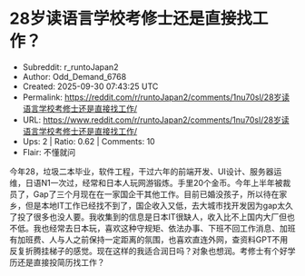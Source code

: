 # 28岁读语言学校考修士还是直接找工作？

- Subreddit: r_runtoJapan2
- Author: Odd_Demand_6768
- Created: 2025-09-30 07:43:25 UTC
- Permalink: https://reddit.com/r/runtoJapan2/comments/1nu70sl/28岁读语言学校考修士还是直接找工作/
- URL: https://www.reddit.com/r/runtoJapan2/comments/1nu70sl/28岁读语言学校考修士还是直接找工作/
- Ups: 2 | Ratio: 0.62 | Comments: 10
- Flair: 不懂就问


今年28，垃圾二本毕业，软件工程，干过六年的前端开发、UI设计、服务器运维，日语N1一次过，经常和日本人玩网游锻炼。手里20个金币。今年上半年被裁员了，Gap了三个月现在在一家国企干其他工作。目前已婚没孩子，所以待在家乡，但是本地IT工作已经找不到了，国企收入又低，去大城市找开发因为gap太久了投了很多也没人要。我收集到的信息是日本IT很缺人，收入比不上国内大厂但也不低。我也经常去日本玩，喜欢这种守规矩、依法办事、下班不回工作消息、加班有加班费、人与人之前保持一定距离的氛围，也喜欢直连外网，查资料GPT不用反复折腾挂梯子的感觉。现在这样的我适合润日吗？对象也想润。考修士有个好学历还是直接投简历找工作？

